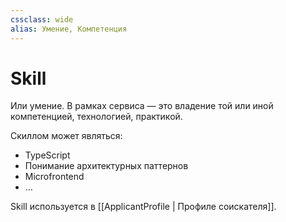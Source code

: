 ```yaml
---
cssclass: wide
alias: Умение, Компетенция
---
```


# Skill

Или умение. В рамках сервиса — это владение той или иной компетенцией, технологией, практикой. 

Скиллом может являться: 

- TypeScript
- Понимание архитектурных паттернов
- Microfrontend
- …

Skill используется в [[ApplicantProfile | Профиле соискателя]].

